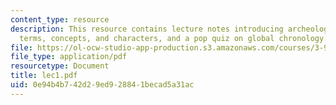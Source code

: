 ```yaml
---
content_type: resource
description: This resource contains lecture notes introducing archeology through key
  terms, concepts, and characters, and a pop quiz on global chronology.
file: https://ol-ocw-studio-app-production.s3.amazonaws.com/courses/3-986-the-human-past-introduction-to-archaeology-fall-2006/0e94b4b742d29ed928841becad5a31ac_lec1.pdf
file_type: application/pdf
resourcetype: Document
title: lec1.pdf
uid: 0e94b4b7-42d2-9ed9-2884-1becad5a31ac
---
```

